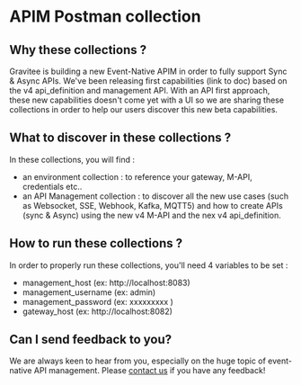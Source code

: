 # APIM Postman collection

## Why these collections ? 

Gravitee is building a new Event-Native APIM in order to fully support Sync & Async APIs. We've been releasing first capabilities (link to doc) based on the v4 api_definition and management API. With an API first approach, these new capabilities doesn't come yet with a UI so we are sharing these collections in order to help our users discover this new beta capabilities.

## What to discover in these collections ? 

In these collections, you will find : 
- an environment collection : to reference your gateway, M-API, credentials etc..
- an API Management collection : to discover all the new use cases (such as Websocket, SSE, Webhook, Kafka, MQTT5) and how to create APIs (sync & Async) using the new v4 M-API and the nex v4 api_definition.


## How to run these collections ? 

In order to properly run these collections, you'll need 4 variables to be set :
- management_host (ex: http://localhost:8083)
- management_username (ex: admin)
- management_password (ex: xxxxxxxxx )
- gateway_host (ex: http://localhost:8082)

## Can I send feedback to you?

We are always keen to hear from you, especially on the huge topic of event-native API management. Please [contact us](https://www.gravitee.io/contact-us) if you have any feedback!
